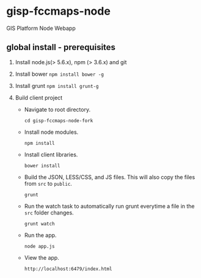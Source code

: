 # gisp-fccmaps-node
GIS Platform Node Webapp

## global install - prerequisites
1. Install node.js(> 5.6.x), npm (> 3.6.x) and git

2. Install bower
```npm install bower -g```
3. Install grunt
```npm install grunt-g```

5. Build client project
    *   Navigate to root directory.  
        ```
        cd gisp-fccmaps-node-fork
        ```  
        
    *   Install node modules.  
        ```
        npm install
        ```
       
    *   Install client libraries.  
        ```
        bower install
        ```
        
    *   Build the JSON, LESS/CSS, and JS files. This will also copy the files from ```src``` to ```public```.  
        ```
        grunt
        ```

    *   Run the watch task to automatically run grunt everytime a file in the ```src``` folder changes.  
        ```
        grunt watch
        ```

        
    *   Run the app.  
        ```
        node app.js
        ```
        
    *   View the app.  
        ```
        http://localhost:6479/index.html
        ```    
